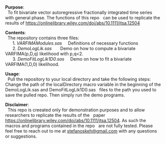 **Purpose**:<br>
&nbsp; To fit bivariate vector autoregressive fractionally integrated time series with general phase. The functions of this repo 
&nbsp; can be used to replicate the results of https://onlinelibrary.wiley.com/doi/abs/10.1111/jtsa.12504

**Contents**:<br>
&nbsp;   The repository contains three files: <br>
&nbsp; &nbsp; &nbsp;    1. <i>VARFIMAModules.sas</i>  &nbsp; &nbsp;   Definitions of necessary functions <br>
&nbsp; &nbsp; &nbsp;    2. <i>DemoLogLik.sas</i>      &nbsp; &nbsp; &nbsp;    Demo on how to compute a bivariate VARFIMA(p,D,q) likelihood with p,q<2. <br>
&nbsp; &nbsp; &nbsp;    3. <i>DemoFitLogLik1D0.sas</i> &nbsp; &nbsp;  Demo on how to fit a bivariate VARFIMA(1,D,0) likelihood.
  
**Usage**: <br>
&nbsp;  Pull the repository to your local directory and take the following steps:
&nbsp;  Change the path of the localDirectory macro variable in the beginning of the DemoLogLik.sas and DemoFitLogLik1D0.sas 
&nbsp;  files to the path you used to save the pulled repo. Then simply run the demo programs.

**Disclaimer**: <br>
&nbsp;  This repo is creeated only for demonstration purposes and to allow researchers to replicate the results of the 
&nbsp;  paper https://onlinelibrary.wiley.com/doi/abs/10.1111/jtsa.12504. As such the macros and programs contained in the repo
&nbsp;  are not fully tested. Please feel free to reach out to me at stefanoskeh@gmail.com with any questions or suggestions.

